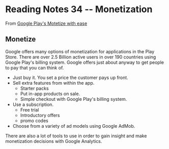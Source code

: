 # Reading Notes 34 -- Monetization

From [Google Play's Motetize with ease](https://play.google.com/console/about/monetize/)

## Monetize 

Google offers many options of monetization for applications in the Play Store. There are over 2.5 Billion active users in over 190 countries using Google Play's billing system. Google offers just about anyway to get people to pay that you can think of.

- Just buy it. You set a price the customer pays up front.
- Sell extra features from within the app.
  - Starter packs
  - Put in-app products on sale.
  - Simple checkout with Google Play's billing system.
- Use a subscription.
  - Free trial
  - Introductory offers
  - promo codes
- Choose from a variety of ad models using Google AdMob.

There are also a lot of tools to use in order to gain insight and make monetization decisions with Google Analytics.

